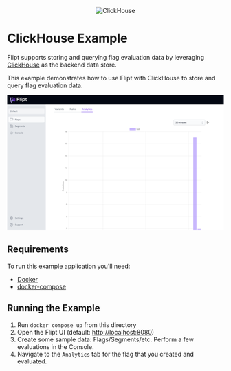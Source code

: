 <p align="center">
    <img src="../../images/logos/clickhouse.svg" alt="ClickHouse" width=150 height=150 />
</p>

# ClickHouse Example

Flipt supports storing and querying flag evaluation data by leveraging [ClickHouse](https://clickhouse.com/) as the backend data store. 

This example demonstrates how to use Flipt with ClickHouse to store and query flag evaluation data.

!['Analytics Example'](../../images/analytics.png)

## Requirements

To run this example application you'll need:

* [Docker](https://docs.docker.com/install/)
* [docker-compose](https://docs.docker.com/compose/install/)

## Running the Example

1. Run `docker compose up` from this directory
1. Open the Flipt UI (default: [http://localhost:8080](http://localhost:8080))
1. Create some sample data: Flags/Segments/etc. Perform a few evaluations in the Console.
1. Navigate to the `Analytics` tab for the flag that you created and evaluated.

